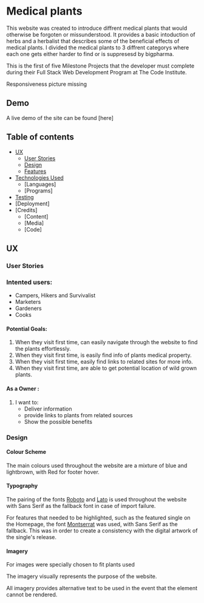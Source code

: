 # Medical plants
This website was created to introduce diffrent medical plants that would otherwise be forgoten or missunderstood. It provides a basic intoduction of herbs and a herbalist that describes some of the beneficial effects of medical plants. I divided the medical plants to 3 diffrent categorys where each one gets either harder to find or is suppresesd by bigpharma.

This is the first of five Milestone Projects that the developer must complete during their Full Stack Web Development Program at The Code Institute.

Responsiveness picture missing

## Demo 
A live demo of the site can be found  [here]

## Table of contents
- [UX](#UX)
    - [User Stories](#User-Stories)
    - [Design](#Design)
    - [Features](#Features)
- [Technologies Used](#Technologies-Used)
    - [Languages]
    - [Programs]
- [Testing](#Testing)
- [Deployment]
- [Credits]
     - [Content]
     - [Media]
     - [Code]

## UX

### User Stories
### Intented users:
- Campers, Hikers and Survivalist
- Marketers
- Gardeners
- Cooks
#### Potential Goals:
1. When they visit first time, can easily navigate through the website to find the plants effortlessly.
2. When they visit first time, is easily find info of plants medical property.
3. When they visit first time, easily find links to related sites for more info.
4. When they visit first time, are able to get potential location of wild grown plants.

#### As a Owner :
1. I want to:
     - Deliver information
     - provide links to plants from related sources
     - Show the possible benefits

### Design

#### Colour Scheme
The main colours used throughout the website are a mixture of blue and lightbrown, with Red for footer hover.

#### Typography
The pairing of the fonts [Roboto](https://fonts.google.com/specimen/Roboto "Link to Roboto Google Font") and [Lato](https://fonts.google.com/specimen/Lato "Link to Lato Google Font") is used throughout the website with Sans Serif as the fallback font in case of import failure. 

For features that needed to be highlighted, such as the featured single on the Homepage, the font [Montserrat](https://fonts.google.com/specimen/Montserrat "Link to Montserrat Google Font") was used, with Sans Serif as the fallback. This was in order to create a consistency with the digital artwork of the single's release.

#### Imagery
For images were specially chosen to fit plants used

The imagery  visually represents the purpose of the website.

All imagery provides alternative text to be used in the event that the element cannot be rendered. 